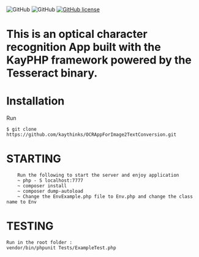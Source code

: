 ![GitHub](https://img.shields.io/badge/SEMVER-1.0.1-brightgreen)
![GitHub](https://img.shields.io/badge/code%20coverage-90%25-orange)
[![GitHub license](https://img.shields.io/badge/LICENSE-MIT-blue)](https://github.com/kaythinks/kayphpframework/blob/master/LICENSE.md)

# This is an optical character recognition App built with the KayPHP framework powered by the Tesseract binary.

# Installation

Run 
```
$ git clone https://github.com/kaythinks/OCRAppForImage2TextConversion.git
```

# STARTING

		Run the following to start the server and enjoy application
		~ php - S localhost:7777 
		~ composer install 
		~ composer dump-autoload
		~ Change the EnvExample.php file to Env.php and change the class name to Env

# TESTING
    Run in the root folder :
    vendor/bin/phpunit Tests/ExampleTest.php
